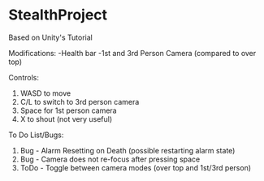 # StealthProject

Based on Unity's Tutorial

Modifications:
-Health bar
-1st and 3rd Person Camera (compared to over top)

Controls:
1. WASD to move
2. C/L to switch to 3rd person camera
3. Space for 1st person camera
4. X to shout (not very useful)

To Do List/Bugs:
1. Bug - Alarm Resetting on Death (possible restarting alarm state)
2. Bug - Camera does not re-focus after pressing space
3. ToDo - Toggle between camera modes (over top and 1st/3rd person)
